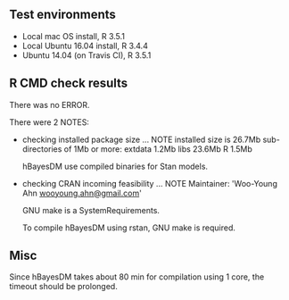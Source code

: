 ## Test environments

* Local mac OS install, R 3.5.1
* Local Ubuntu 16.04 install, R 3.4.4
* Ubuntu 14.04 (on Travis CI), R 3.5.1

## R CMD check results

There was no ERROR.

There were 2 NOTES:

* checking installed package size ... NOTE
  installed size is 26.7Mb
  sub-directories of 1Mb or more:
    extdata   1.2Mb
    libs     23.6Mb
    R         1.5Mb

  hBayesDM use compiled binaries for Stan models.

* checking CRAN incoming feasibility ... NOTE
  Maintainer: 'Woo-Young Ahn <wooyoung.ahn@gmail.com>'
  
  GNU make is a SystemRequirements.

  To compile hBayesDM using rstan, GNU make is required.

## Misc

Since hBayesDM takes about 80 min for compilation using 1 core, the timeout
should be prolonged.
